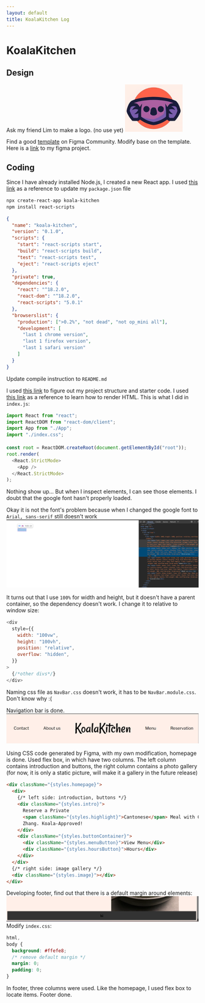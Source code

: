 ```yaml
---
layout: default
title: KoalaKitchen Log
---
```


# KoalaKitchen

## Design

Ask my friend Lim to make a logo. (no use yet)
<img src="KoalaKitchen.png" alt="logo" style="width:30%; height:auto;">

Find a good [template](https://www.figma.com/community/file/1077384985779045508) on Figma Community.
Modify base on the template. Here is a [link](https://www.figma.com/design/rRASUlkOFE9ZfSy6c7Wwjr/Koala-Kitchen?node-id=1-2&t=Nh3uRBLWCjXMyMSR-1) to my figma project.

## Coding

Since I have already installed Node.js, I created a new React app. I used [this link](https://medium.com/@adityasrivast/reactjs-understanding-package-json-e8cdf408a3df) as a reference to update my `package.json` file

```bash
npx create-react-app koala-kitchen
npm install react-scripts
```

```json
{
  "name": "koala-kitchen",
  "version": "0.1.0",
  "scripts": {
    "start": "react-scripts start",
    "build": "react-scripts build",
    "test": "react-scripts test",
    "eject": "react-scripts eject"
  },
  "private": true,
  "dependencies": {
    "react": "^18.2.0",
    "react-dom": "^18.2.0",
    "react-scripts": "5.0.1"
  },
  "browserslist": {
    "production": [">0.2%", "not dead", "not op_mini all"],
    "development": [
      "last 1 chrome version",
      "last 1 firefox version",
      "last 1 safari version"
    ]
  }
}
```

Update compile instruction to `README.md`

I used [this link](https://www.w3schools.com/react/react_getstarted.asp) to figure out my project structure and starter code.
I used [this link](https://www.w3schools.com/react/react_render.asp) as a reference to learn how to render HTML. This is what I did in `index.js`:

```js
import React from "react";
import ReactDOM from "react-dom/client";
import App from "./App";
import "./index.css";

const root = ReactDOM.createRoot(document.getElementById("root"));
root.render(
  <React.StrictMode>
    <App />
  </React.StrictMode>
);
```

Nothing show up... But when I inspect elements, I can see those elements. I doubt that the google font hasn't properly loaded.

Okay it is not the font's problem because when I changed the google font to `Arial, sans-serif` still doesn't work
![bug1](bug1.png)

It turns out that I use `100%` for width and height, but it doesn't have a parent container, so the dependency doesn't work. I change it to relative to window size:

```js
<div
  style={{
    width: "100vw",
    height: "100vh",
    position: "relative",
    overflow: "hidden",
  }}
>
  {/*other divs*/}
</div>
```

Naming css file as `NavBar.css` doesn't work, it has to be `NavBar.module.css`. Don't know why :(

Navigation bar is done.
![NavBar](NavBar.png)

Using CSS code generated by Figma, with my own modification, homepage is done.
Used flex box, in which have two columns. The left column contains introduction and buttons, the right column contains a photo gallery (for now, it is only a static picture, will make it a gallery in the future release)

```html
<div className="{styles.homepage}">
  <div>
    {/* left side: introduction, buttons */}
    <div className="{styles.intro}">
      Reserve a Private
      <span className="{styles.highlight}">Cantonese</span> Meal with Chef
      Zhang. Koala-Approved!
    </div>
    <div className="{styles.buttonContainer}">
      <div className="{styles.menuButton}">View Menu</div>
      <div className="{styles.hoursButton}">Hours</div>
    </div>
  </div>
  {/* right side: image gallery */}
  <div className="{styles.image}"></div>
</div>
```

Developing footer, find out that there is a default margin around elements:
![default margin](bug2.png)
Modify `index.css`:

```css
html,
body {
  background: #ffefe8;
  /* remove default margin */
  margin: 0;
  padding: 0;
}
```

In footer, three columns were used. Like the homepage, I used flex box to locate items. Footer done. 